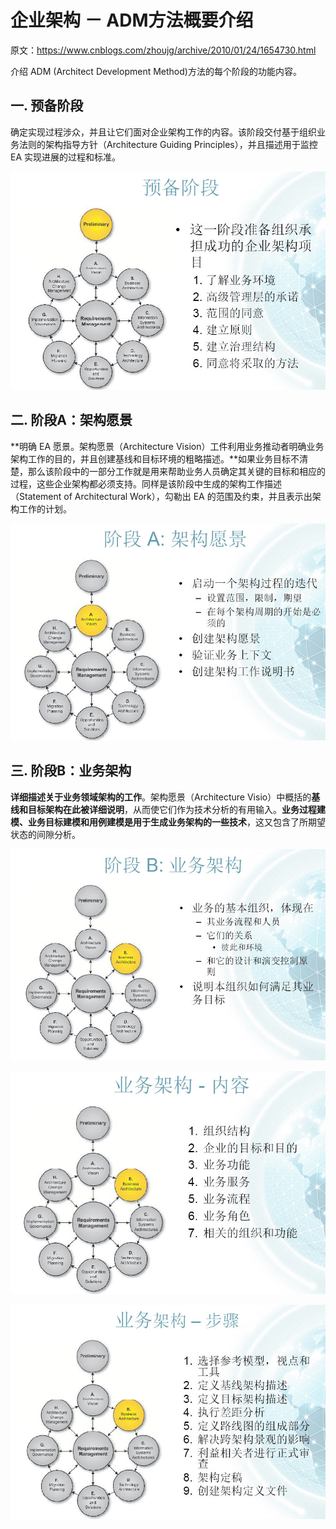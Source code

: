# 企业架构 － ADM方法概要介绍

原文：https://www.cnblogs.com/zhoujg/archive/2010/01/24/1654730.html



介绍 ADM (Architect Development Method)方法的每个阶段的功能内容。

## 一. 预备阶段

确定实现过程涉众，并且让它们面对企业架构工作的内容。该阶段交付基于组织业务法则的架构指导方针（Architecture Guiding Principles），并且描述用于监控 EA 实现进展的过程和标准。

![1](./images/ADM/1.jpeg)

## 二. 阶段A：架构愿景

**明确 EA 愿景。架构愿景（Architecture Vision）工件利用业务推动者明确业务架构工作的目的，并且创建基线和目标环境的粗略描述。**如果业务目标不清楚，那么该阶段中的一部分工作就是用来帮助业务人员确定其关键的目标和相应的过程，这些企业架构都必须支持。同样是该阶段中生成的架构工作描述（Statement of Architectural Work），勾勒出 EA 的范围及约束，并且表示出架构工作的计划。

![2](./images/ADM/2.jpeg)

## 三. 阶段B：业务架构

**详细描述关于业务领域架构的工作**。架构愿景（Architecture Visio）中概括的**基线和目标架构在此被详细说明**，从而使它们作为技术分析的有用输入。**业务过程建模、业务目标建模和用例建模是用于生成业务架构的一些技术**，这又包含了所期望状态的间隙分析。

![3](./images/ADM/3.jpg)

![4](./images/ADM/4.jpg)

![5](./images/ADM/5.jpg)